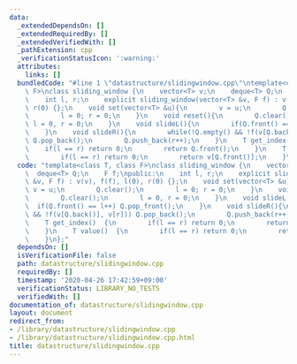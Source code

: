 ```yaml
---
data:
  _extendedDependsOn: []
  _extendedRequiredBy: []
  _extendedVerifiedWith: []
  _pathExtension: cpp
  _verificationStatusIcon: ':warning:'
  attributes:
    links: []
  bundledCode: "#line 1 \"datastructure/slidingwindow.cpp\"\ntemplate<class T, class\
    \ F>\nclass sliding_window {\n    vector<T> v;\n    deque<T> Q;\n    F f;\npublic:\n\
    \    int l, r;\n    explicit sliding_window(vector<T> &v, F f) : v(v), f(f), l(0),\
    \ r(0) {};\n    void set(vector<T> &u){\n        v = u;\n        Q.clear();\n\
    \        l = 0; r = 0;\n    }\n    void reset(){\n        Q.clear();\n       \
    \ l = 0, r = 0;\n    }\n    void slideL(){\n        if(Q.front() == l++) Q.pop_front();\n\
    \    }\n    void slideR(){\n        while(!Q.empty() && !f(v[Q.back()], v[r]))\
    \ Q.pop_back();\n        Q.push_back(r++);\n    }\n    T get_index()  {\n    \
    \    if(l == r) return 0;\n        return Q.front();\n    }\n    T value()  {\n\
    \        if(l == r) return 0;\n        return v[Q.front()];\n    }\n};\n"
  code: "template<class T, class F>\nclass sliding_window {\n    vector<T> v;\n  \
    \  deque<T> Q;\n    F f;\npublic:\n    int l, r;\n    explicit sliding_window(vector<T>\
    \ &v, F f) : v(v), f(f), l(0), r(0) {};\n    void set(vector<T> &u){\n       \
    \ v = u;\n        Q.clear();\n        l = 0; r = 0;\n    }\n    void reset(){\n\
    \        Q.clear();\n        l = 0, r = 0;\n    }\n    void slideL(){\n      \
    \  if(Q.front() == l++) Q.pop_front();\n    }\n    void slideR(){\n        while(!Q.empty()\
    \ && !f(v[Q.back()], v[r])) Q.pop_back();\n        Q.push_back(r++);\n    }\n\
    \    T get_index()  {\n        if(l == r) return 0;\n        return Q.front();\n\
    \    }\n    T value()  {\n        if(l == r) return 0;\n        return v[Q.front()];\n\
    \    }\n};"
  dependsOn: []
  isVerificationFile: false
  path: datastructure/slidingwindow.cpp
  requiredBy: []
  timestamp: '2020-04-26 17:42:59+09:00'
  verificationStatus: LIBRARY_NO_TESTS
  verifiedWith: []
documentation_of: datastructure/slidingwindow.cpp
layout: document
redirect_from:
- /library/datastructure/slidingwindow.cpp
- /library/datastructure/slidingwindow.cpp.html
title: datastructure/slidingwindow.cpp
---
```

